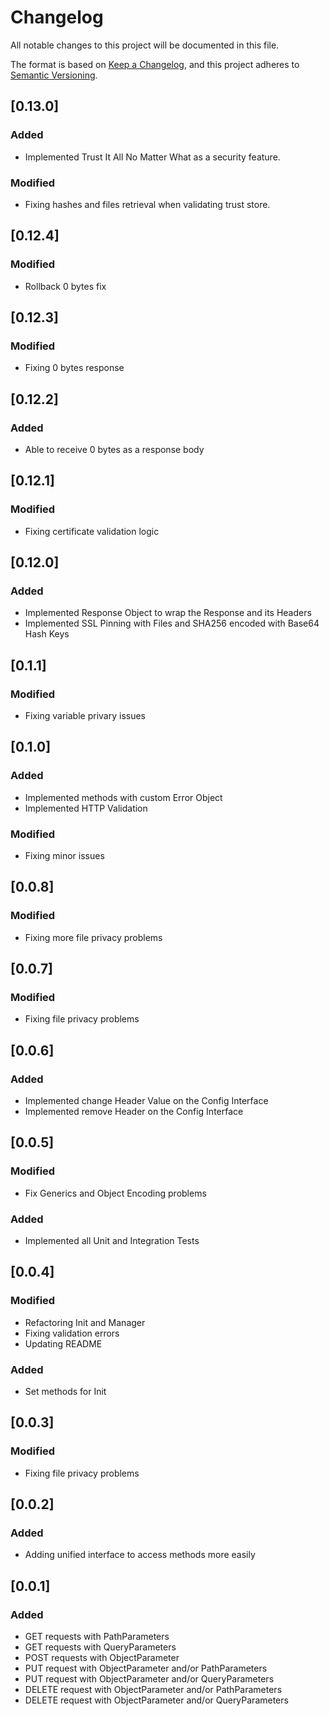 # Changelog
All notable changes to this project will be documented in this file.

The format is based on [Keep a Changelog](https://keepachangelog.com/en/1.0.0/),
and this project adheres to [Semantic Versioning](https://semver.org/spec/v2.0.0.html).

## [0.13.0]
### Added
- Implemented Trust It All No Matter What as a security feature.

### Modified
- Fixing hashes and files retrieval when validating trust store.

## [0.12.4]
### Modified
- Rollback 0 bytes fix

## [0.12.3]
### Modified
- Fixing 0 bytes response

## [0.12.2]
### Added
- Able to receive 0 bytes as a response body

## [0.12.1]
### Modified
- Fixing certificate validation logic

## [0.12.0]
### Added
- Implemented Response Object to wrap the Response and its Headers 
- Implemented SSL Pinning with Files and SHA256 encoded with Base64 Hash Keys

## [0.1.1]
### Modified
- Fixing variable privary issues

## [0.1.0]
### Added
- Implemented methods with custom Error Object
- Implemented HTTP Validation

### Modified
- Fixing minor issues

## [0.0.8]
### Modified
- Fixing more file privacy problems 

## [0.0.7]
### Modified
- Fixing file privacy problems 

## [0.0.6]
### Added
- Implemented change Header Value on the Config Interface
- Implemented remove Header on the Config Interface

## [0.0.5]
### Modified
- Fix Generics and Object Encoding problems

### Added
- Implemented all Unit and Integration Tests

## [0.0.4]
### Modified
- Refactoring Init and Manager
- Fixing validation errors
- Updating README

### Added
- Set methods for Init

## [0.0.3]
### Modified
- Fixing file privacy problems 

## [0.0.2]
### Added
- Adding unified interface to access methods more easily

## [0.0.1]
### Added
- GET requests with PathParameters
- GET requests with QueryParameters
- POST requests with ObjectParameter
- PUT request with ObjectParameter and/or PathParameters
- PUT request with ObjectParameter and/or QueryParameters
- DELETE request with ObjectParameter and/or PathParameters
- DELETE request with ObjectParameter and/or QueryParameters
